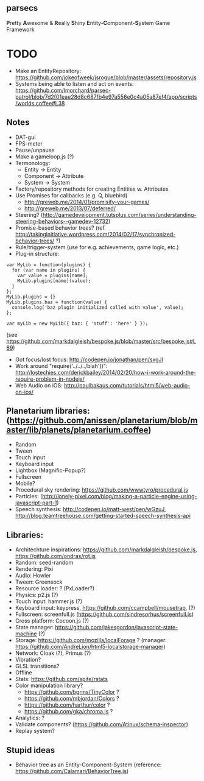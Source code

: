 
## parsecs
**P**retty **A**wesome & **R**eally **S**hiny **E**ntity-**C**omponent-**S**ystem Game Framework

# TODO
* Make an EntityRepository: https://github.com/jokeofweek/jsrogue/blob/master/assets/repository.js
* Systems being able to listen and act on events: https://github.com/lmorchard/parsec-patrol/blob/7d2f01eae28d8c687fb4e97a556e0c4a05a87ef4/app/scripts/worlds.coffee#L38

## Notes
* DAT-gui
* FPS-meter
* Pause/unpause
* Make a gameloop.js (?)
* Termonology:
    - Entity -> Entity
    - Component -> Attribute
    - System -> System
* Factory/repository methods for creating Entities w. Attributes
* Use Promises for callbacks (e.g. Q, bluebird)
    - http://greweb.me/2014/01/promisify-your-games/
    - http://greweb.me/2013/07/deferred/
* Steering? (http://gamedevelopment.tutsplus.com/series/understanding-steering-behaviors--gamedev-12732)
* Promise-based behavior trees? (ref. http://takinginitiative.wordpress.com/2014/02/17/synchronized-behavior-trees/ ?)
* Rule/trigger-system (use for e.g. achievements, game logic, etc.)
* Plug-in structure:
```
var MyLib = function(plugins) {
  for (var name in plugins) {
    var value = plugins[name];
    MyLib.plugins[name](value);
  }
};
MyLib.plugins = {}
MyLib.plugins.baz = function(value) {
  console.log('baz plugin initialized called with value', value);
};

var myLib = new MyLib({ baz: { 'stuff': 'here' } });
```
(see https://github.com/markdalgleish/bespoke.js/blob/master/src/bespoke.js#L89)
* Got focus/lost focus: http://codepen.io/jonathan/pen/sxgJl
* Work around "require('../../../blah'))": http://lostechies.com/derickbailey/2014/02/20/how-i-work-around-the-require-problem-in-nodejs/
* Web Audio on iOS: http://paulbakaus.com/tutorials/html5/web-audio-on-ios/

## Planetarium libraries: (https://github.com/anissen/planetarium/blob/master/lib/planets/planetarium.coffee)
* Random
* Tween
* Touch input
* Keyboard input
* Lightbox (Magnific-Popup?)
* Fullscreen
* Mobile?
* Procedural sky rendering: https://github.com/wwwtyro/procedural.js
* Particles: (http://lonely-pixel.com/blog/making-a-particle-engine-using-javascript-part-1)
* Speech synthesis: http://codepen.io/matt-west/pen/wGzuJ, http://blog.teamtreehouse.com/getting-started-speech-synthesis-api

## Libraries:
* Architechture inspirations: https://github.com/markdalgleish/bespoke.js, https://github.com/ondras/rot.js
* Random: seed-random
* Rendering: Pixi
* Audio: Howler
* Tween: Greensock
* Resource loader: ? (PxLoader?)
* Physics: p2.js (?)
* Touch input: hammer.js (?)
* Keyboard input: keypress, https://github.com/ccampbell/mousetrap,  (?)
* Fullscreen: screenfull.js (https://github.com/sindresorhus/screenfull.js)
* Cross platform: Cocoon.js (?)
* State manager: https://github.com/jakesgordon/javascript-state-machine (?)
* Storage: https://github.com/mozilla/localForage ? (manager: https://github.com/AndreLion/html5-localstorage-manager)
* Network: Cloak (?), Primus (?)
* Vibration?
* GLSL transitions?
* Offline
* Stats: https://github.com/spite/rstats
* Color manipulation library?
    * https://github.com/bgrins/TinyColor ?
    * https://github.com/mbjordan/Colors ?
    * https://github.com/harthur/color ?
    * https://github.com/gka/chroma.js ?
* Analytics: ?
* Validate components? (https://github.com/Atinux/schema-inspector)
* Replay system?

## Stupid ideas
* Behavior tree as an Entity-Component-System (reference: https://github.com/Calamari/BehaviorTree.js)

